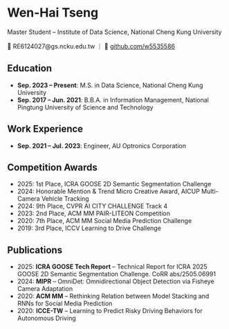<html lang="en">
<head>
  <meta charset="UTF-8" />
  <meta name="viewport" content="width=device-width, initial-scale=1.0" />
  
</head>
<body>
  <h1>Wen-Hai Tseng</h1>
  <p class="center">Master Student – Institute of Data Science, National Cheng Kung University</p>
  <p class="center">📧 RE6124027@gs.ncku.edu.tw ｜ 🔗 <a href="https://github.com/w5535586">github.com/w5535586</a></p>

  <section>
    <h2>Education</h2>
    <ul>
      <li><strong>Sep. 2023 – Present</strong>: M.S. in Data Science, National Cheng Kung University</li>
      <li><strong>Sep. 2017 – Jun. 2021</strong>: B.B.A. in Information Management, National Pingtung University of Science and Technology</li>
    </ul>
  </section>

  <section>
    <h2>Work Experience</h2>
    <ul>
      <li><strong>Sep. 2021 – Jul. 2023</strong>: Engineer, AU Optronics Corporation</li>
    </ul>
  </section>

  <section>
    <h2>Competition Awards</h2>
    <ul>
      <li>2025: 1st Place, ICRA GOOSE 2D Semantic Segmentation Challenge</li>
      <li>2024: Honorable Mention & Trend Micro Creative Award, AICUP Multi-Camera Vehicle Tracking</li>
      <li>2024: 9th Place, CVPR AI CITY CHALLENGE Track 4</li>
      <li>2023: 2nd Place, ACM MM PAIR-LITEON Competition</li>
      <li>2020: 7th Place, ACM MM Social Media Prediction Challenge</li>
      <li>2019: 3rd Place, ICCV Learning to Drive Challenge</li>
    </ul>
  </section>

  <section>
    <h2>Publications</h2>
    <ul>
      <li>2025: <strong>ICRA GOOSE Tech Report</strong> – Technical Report for ICRA 2025 GOOSE 2D Semantic Segmentation Challenge. CoRR abs/2505.06991</li>
      <li>2024: <strong>MIPR</strong> – OmniDet: Omnidirectional Object Detection via Fisheye Camera Adaptation</li>
      <li>2020: <strong>ACM MM</strong> – Rethinking Relation between Model Stacking and RNNs for Social Media Prediction</li>
      <li>2020: <strong>ICCE-TW</strong> – Learning to Predict Risky Driving Behaviors for Autonomous Driving</li>
    </ul>
  </section>

</body>
</html>
